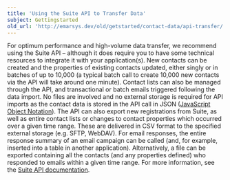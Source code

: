 ```yaml
---
title: 'Using the Suite API to Transfer Data'
subject: Gettingstarted
old_url: 'http://emarsys.dev/old/getstarted/contact-data/api-transfer/'
---
```


For optimum performance and high-volume data transfer, we recommend using the Suite API – although it does require you to have some technical resources to integrate it with your application(s). New contacts can be created and the properties of existing contacts updated, either singly or in batches of up to 10,000 (a typical batch call to create 10,000 new contacts via the API will take around one minute). Contact lists can also be managed through the API, and transactional or batch emails triggered following the data import. No files are involved and no external storage is required for API imports as the contact data is stored in the API call in JSON ([JavaScript Object Notation](https://en.wikipedia.org/wiki/JSON)). The API can also export new registrations from Suite, as well as entire contact lists or changes to contact properties which occurred over a given time range. These are delivered in CSV format to the specified external storage (e.g. SFTP, WebDAV). For email responses, the entire response summary of an email campaign can be called (and, for example, inserted into a table in another application). Alternatively, a file can be exported containing all the contacts (and any properties defined) who responded to emails within a given time range. For more information, see the [Suite API documentation](http://dev.emarsys.com "Suite API Technical Reference").